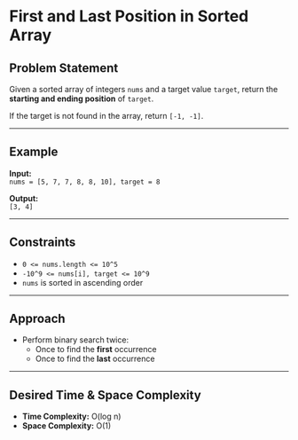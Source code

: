 # First and Last Position in Sorted Array

## Problem Statement

Given a sorted array of integers `nums` and a target value `target`, return the **starting and ending position** of `target`.

If the target is not found in the array, return `[-1, -1]`.

---

## Example

**Input:**  
`nums = [5, 7, 7, 8, 8, 10], target = 8`

**Output:**  
`[3, 4]`

---

## Constraints

- `0 <= nums.length <= 10^5`
- `-10^9 <= nums[i], target <= 10^9`
- `nums` is sorted in ascending order

---

## Approach

- Perform binary search twice:
  - Once to find the **first** occurrence
  - Once to find the **last** occurrence

---

## Desired Time & Space Complexity

- **Time Complexity:** O(log n)
- **Space Complexity:** O(1)
